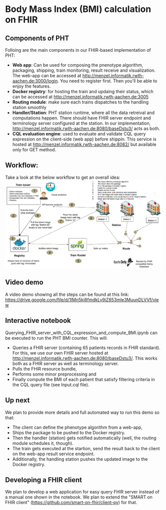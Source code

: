 # Body Mass Index (BMI) calculation on FHIR 

## Components of PHT
Folloing are the main components in our FHIR-based implementation of PHT:
- **Web app**: Can be used for composing the pnenotype algorithm, packaging, shipping, train monitoring, result receive and visualization. The web-app can be accessed at http://menzel.informatik.rwth-aachen.de:3000/login. You need to register first. Then you'll be able to enjoy the features.  
- **Docker registry**: for hosting the train and updaing their status, which can be accessed at http://menzel.informatik.rwth-aachen.de:3005
- **Routing module**: make sure each trains dispatches to the handling station smoothly
- **Handler/Station**: PHT station runtime, where all the data retreival and computations happen. There should have FHIR server endpoint and terminology server configured at the station. In our implementation, http://menzel.informatik.rwth-aachen.de:8080/baseDstu3/ acts as both. 
- **CQL evaluation engine**: used to evaluate and validate CQL query expression on the client-side (web app) before shippin. This service is hosted at http://menzel.informatik.rwth-aachen.de:8082/ but available only for GET method. 

## Workflow: 
Take a look at the below workflow to get an overall idea: 
![alt text](Capture.PNG)
   
## Video demo
A video demo showing all the steps can be found at this link: https://drive.google.com/file/d/1lMn5kj8fmdkLy9iZ653mle3MuunDLVVf/view

## Interactive notebook
Querying_FHIR_server_with_CQL_expression_and_compute_BMI.ipynb can be executed to run the PHT BMI counter. This will:
- Queries a FHIR server (containing 65 patients records in FHIR standard). For this, we use our own FHIR server hosted at http://menzel.informatik.rwth-aachen.de:8080/baseDstu3/. This works both as a FHIR server as well as terminology server.  
- Pulls the FHIR resource bundle, 
- Performs some minor preprocessing and 
- Finally compute the BMI of each patient that satisfy filtering criteria in the CQL query file (see Input.cql file). 

## Up next
We plan to provide more details and full automated way to run this demo so that:
- The client can define the phenotype algorithm from a web-app, 
- Ships the package to be pushed to the Docker registry. 
- Then the handler (station) gets notified automatically (well, the routing module schedules it, though). 
- The train gets executed at the startion, send the result back to the client on the web-app result service endpoint. 
- Additionally, the handling station pushes the updated image to the Docker registry. 

## Developing a FHIR client
We plan to develop a web application for easy query FHIR server instead of a manual one shown in the notebook. We plan to extend the "SMART on FHIR client" (https://github.com/smart-on-fhir/client-py) for that.
